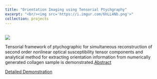 ```yaml
---
title: "Orientation Imaging using Tensorial Ptychgraphy"
excerpt: "<br/><img src='https://i.imgur.com/6hLL4Nb.png'>"
collection: projects
---
```


<br/><img src='https://i.imgur.com/6hLL4Nb.png'>

Tensorial framework of ptychographic for simultaneous reconstruction of second order nonlinear optical susceptibility tensor components and analytical method for extracting orientation information from numerically generated collagen sample is demonstrated.[Abstract](https://doi.org/10.1364/COSI.2022.CTh3C.5)

[Detailed Demonstration](https://egnorris.github.io/projects/QuartoTensorialPtychography.html)